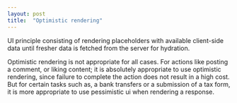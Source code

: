 ```yaml
---
layout: post
title:  "Optimistic rendering"
---
```


UI principle consisting of rendering placeholders with available client-side data until fresher data is fetched from the server for hydration. 

Optimistic rendering is not appropriate for all cases. For actions like posting a comment, or liking content; it is absolutely appropriate to use optimistic rendering, since failure to complete the action does not result in a high cost. But for certain tasks such as, a bank transfers or a submission of a tax form, it is more appropriate to use pessimistic ui when rendering a response.